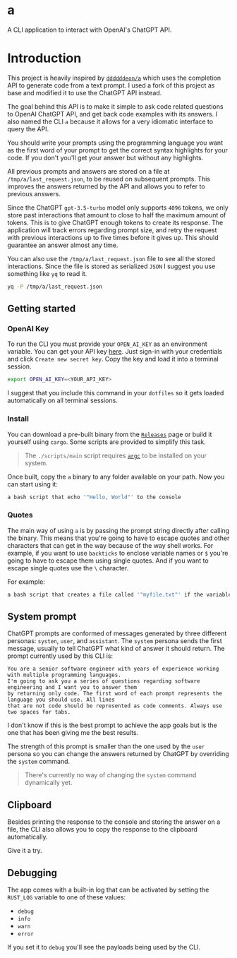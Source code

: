 a
=

A CLI application to interact with OpenAI's ChatGPT API.

# Introduction

This project is heavily inspired by [`ddddddeon/a`](https://github.com/ddddddeon/a) which uses the
completion API to generate code from a text prompt. I used a fork of this project as base and modified
it to use the ChatGPT API instead.

The goal behind this API is to make it simple to ask code related questions to OpenAI ChatGPT API,
and get back code examples with its answers. I also named the CLI `a` because it allows for a very
idiomatic interface to query the API.

You should write your prompts using the programming language you want as the first word of your prompt
to get the correct syntax highlights for your code. If you don't you'll get your answer but without
any highlights.

All previous prompts and answers are stored on a file at `/tmp/a/last_request.json`, to be reused on
subsequent prompts. This improves the answers returned by the API and allows you to refer to previous
answers.

Since the ChatGPT `gpt-3.5-turbo` model only supports `4096` tokens, we only store past interactions
that amount to close to half the maximum amount of tokens. This is to give ChatGPT enough tokens to
create its response. The application will track errors regarding prompt size, and retry the request
with previous interactions up to five times before it gives up. This should guarantee an answer
almost any time.

You can also use the `/tmp/a/last_request.json` file to see all the stored interactions. Since the
file is stored as serialized `JSON` I suggest you use something like `yq` to read it.

```bash
yq -P /tmp/a/last_request.json
```

## Getting started

### OpenAI Key

To run the CLI you must provide your `OPEN_AI_KEY` as an environment variable. You can get your API
key [here](https://platform.openai.com/account/api-keys). Just sign-in with your credentials and click
`Create new secret key`. Copy the key and load it into a terminal session.

```bash
export OPEN_AI_KEY=<YOUR_API_KEY>
```

I suggest that you include this command in your `dotfiles` so it gets loaded automatically on all
terminal sessions.

### Install

You can download a pre-built binary from the [`Releases`](https://github.com/guzmonne/a/releases) page
or build it yourself using `cargo`. Some scripts are provided to simplify this task.

> The `./scripts/main` script requires [`argc`](https://github.com/sigoden/argc) to be installed on your system.

Once built, copy the `a` binary to any folder available on your path. Now you can start using it:

```bash
a bash script that echo '"Hello, World"' to the console
```

### Quotes

The main way of using `a` is by passing the prompt string directly after calling the binary. This means
that you're going to have to escape quotes and other characters that can get in the way because of the
way shell works. For example, if you want to use `backticks` to enclose variable names or `$` you're
going to have to escape them using single quotes. And if you want to escape single quotes use the `\`
character.

For example:

```bash
a bash script that creates a file called '"myfile.txt"' if the variable '`my_var`' doesn\'t exist
```

## System prompt

ChatGPT prompts are conformed of messages generated by three different personas:  `systen`, `user`,
and `assistant`. The `system` persona sends the first message, usually to tell ChatGPT what kind of
answer it should return. The prompt currently used by this CLI is:

```
You are a senior software engineer with years of experience working with multiple programming languages.
I'm going to ask you a series of questions regarding software engineering and I want you to answer them
by returning only code. The first word of each prompt represents the language you should use. All lines
that are not code should be represented as code comments. Always use two spaces for tabs.
```

I don't know if this is the best prompt to achieve the app goals but is the one that has been giving
me the best results.

The strength of this prompt is smaller than the one used by the `user` persona so you can change the
answers returned by ChatGPT by overriding the `system` command.

> There's currently no way of changing the `system` command dynamically yet.

## Clipboard

Besides printing the response to the console and storing the answer on a file, the CLI also allows you
to copy the response to the clipboard automatically.

Give it a try.

## Debugging

The app comes with a built-in log that can be activated by setting the `RUST_LOG` variable to one
of these values:

- `debug`
- `info`
- `warn`
- `error`

If you set it to `debug` you'll see the payloads being used by the CLI.
